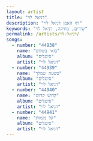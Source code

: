 ```yaml
---
layout: artist
title: "דניאל לוי"
description: "דף האמן דניאל לוי"
keywords: "שירים, מוזיקה, דניאל לוי"
permalink: /artists/דניאל-לוי/
songs:
  - number: "44938"
    name: "בואי בשלום"
    album: "סינגלים"
    artist: "דניאל לוי"
  - number: "44939"
    name: "בשעה שמלך"
    album: "סינגלים"
    artist: "דניאל לוי"
  - number: "44940"
    name: "קדוש קדוש"
    album: "סינגלים"
    artist: "דניאל לוי"
  - number: "44941"
    name: "קל נקמות"
    album: "סינגלים"
    artist: "דניאל לוי"
---
```


